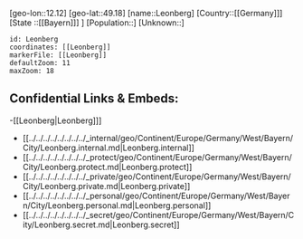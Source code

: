 ﻿---
location: [49.18,12.12]
mapzoom: [7,12] 
mapmarker: city 
type: City
tags:
- geo/City


SpocWebEntityId: 31947
isDeleted: false
confidential: public

---
[geo-lon::12.12]
[geo-lat::49.18]
[name::Leonberg]
[Country::[[Germany]]]
[State ::[[Bayern]]] ]
[Population::]
[Unknown::]


```leaflet
id: Leonberg
coordinates: [[Leonberg]]
markerFile: [[Leonberg]]
defaultZoom: 11 
maxZoom: 18
```


## Confidential Links & Embeds: 
-[[Leonberg|Leonberg]]] 
- [[../../../../../../../../_internal/geo/Continent/Europe/Germany/West/Bayern/City/Leonberg.internal.md|Leonberg.internal]] 
- [[../../../../../../../../_protect/geo/Continent/Europe/Germany/West/Bayern/City/Leonberg.protect.md|Leonberg.protect]] 
- [[../../../../../../../../_private/geo/Continent/Europe/Germany/West/Bayern/City/Leonberg.private.md|Leonberg.private]] 
- [[../../../../../../../../_personal/geo/Continent/Europe/Germany/West/Bayern/City/Leonberg.personal.md|Leonberg.personal]] 
- [[../../../../../../../../_secret/geo/Continent/Europe/Germany/West/Bayern/City/Leonberg.secret.md|Leonberg.secret]] 

